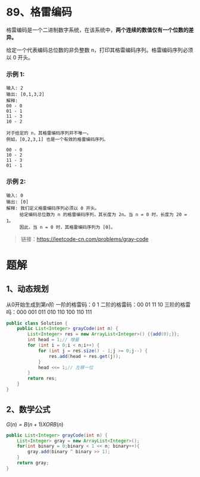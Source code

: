 # 89、格雷编码

格雷编码是一个二进制数字系统，在该系统中，**两个连续的数值仅有一个位数的差异。**

给定一个代表编码总位数的非负整数 n，打印其格雷编码序列。格雷编码序列必须以 0 开头。

### 示例 1:
```
输入: 2
输出: [0,1,3,2]
解释:
00 - 0
01 - 1
11 - 3
10 - 2

对于给定的 n，其格雷编码序列并不唯一。
例如，[0,2,3,1] 也是一个有效的格雷编码序列。

00 - 0
10 - 2
11 - 3
01 - 1
```
### 示例 2:
```
输入: 0
输出: [0]
解释: 我们定义格雷编码序列必须以 0 开头。
     给定编码总位数为 n 的格雷编码序列，其长度为 2n。当 n = 0 时，长度为 20 = 1。
     因此，当 n = 0 时，其格雷编码序列为 [0]。
```
> 链接：https://leetcode-cn.com/problems/gray-code

# 题解
## 1、动态规划
从0开始生成到第n阶
一阶的格雷码：0 1
二阶的格雷码：00 01 11 10
三阶的格雷吗：000 001 011 010 110 100 110 111
```java
public class Solution {
    public List<Integer> grayCode(int n) {
        List<Integer> res = new ArrayList<Integer>() {{add(0);}};
        int head = 1;// 增量
        for (int i = 0;i < n;i++) {
            for (int j = res.size() - 1;j >= 0;j--) {
                res.add(head + res.get(j));
            }
            head <<= 1;// 左移一位
        }
        return res;
    }
}
```

## 2、数学公式
$G(n) = B(n+1) XOR B(n)$
```java
public List<Integer> grayCode(int n) {
    List<Integer> gray = new ArrayList<Integer>();
    for(int binary = 0;binary < 1 << n; binary++){
        gray.add(binary ^ binary >> 1);
    }
    return gray;
}

```